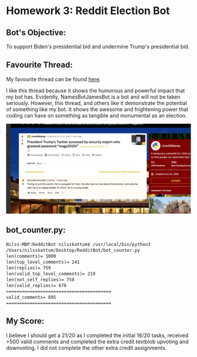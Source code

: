 # Homework 3: Reddit Election Bot

## **Bot's Objective:**

To support Biden's presidential bid and undermine Trump's presidential bid. 

## **Favourite Thread:**

My favourite thread can be found [here](https://old.reddit.com/r/csci040temp/comments/jmvifm/president_trumps_twitter_accessed_by_security/gayfgx8/).

I like this thread because it shows the humorous and powerful impact that my bot has. Evidently, NamesBotJamesBot is a bot and will not be taken seriously. However, this thread, and others like it demonstrate the potential of something like my bot. It shows the awesome and frightening power that coding can have on something as tangible and monumental as an election. 

![My favourite thread](favourite.png)

## **bot_counter.py:**

```
Nilss-MBP:RedditBot nilsskattum$ /usr/local/bin/python3 /Users/nilsskattum/Desktop/RedditBot/bot_counter.py
len(comments)= 1000
len(top_level_comments)= 241
len(replies)= 759
len(valid_top_level_comments)= 219
len(not_self_replies)= 758
len(valid_replies)= 676
========================================
valid_comments= 895
========================================
```

## **My Score:**

I believe I should get a 21/20 as I completed the initial 16/20 tasks, received +500 valid comments and completed the extra credit textblob upvoting and downvoting. I did not complete the other extra credit assignments. 